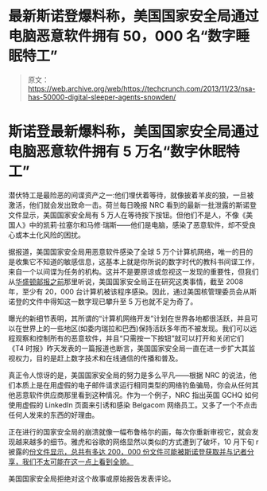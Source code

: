 # 最新斯诺登爆料称，美国国家安全局通过电脑恶意软件拥有 50，000 名“数字睡眠特工”

> 原文：<https://web.archive.org/web/https://techcrunch.com/2013/11/23/nsa-has-50000-digital-sleeper-agents-snowden/>

# 斯诺登最新爆料称，美国国家安全局通过电脑恶意软件拥有 5 万名“数字休眠特工”

潜伏特工是最险恶的间谍资产之一:他们埋伏着等待，就像披着羊皮的狼，一旦被激活，他们就会发出致命一击。荷兰每日晚报 NRC 看到的最新一批泄露的斯诺登文件显示，美国国家安全局有 5 万人在等待按下按钮。但他们不是人，不像《美国人》中的凯莉·拉塞尔和马修·瑞斯——他们是电脑，感染了恶意软件，却不受良心或本土化风险的困扰。

据报道，美国国家安全局用恶意软件感染了全球 5 万个计算机网络，唯一的目的是收集它不知道的敏感信息，这基本上就是你所说的数字时代的教科书间谍工作，来自一个以间谍为任务的机构。这并不是要原谅或忽视这一发现的重要性，但我们从[华盛顿邮报之前](https://web.archive.org/web/20230319143331/http://www.washingtonpost.com/blogs/the-switch/wp/2013/10/04/everything-you-need-to-know-about-the-nsa-and-tor-in-one-faq/)那里听说，美国国家安全局正在研究这类事情，截至 2008 年，至少有 20，000 台计算机被该程序感染。因此，通过美国核管理委员会从斯诺登的文件中得知这一数字现已攀升至 5 万也就不足为奇了。

曝光的新细节表明，其所谓的“计算机网络开发”计划在世界各地都很活跃，并且可以在世界上的一些地区(如委内瑞拉和巴西)保持活跃多年而不被发现。我们可以远程观察和控制所有的恶意软件，并且“只需按一下按钮”就可以打开和关闭它们《T4 时报》昨天发表的一篇报道也断言，美国国家安全局一直在进一步扩大其监视权力，目的是赶上数字技术和在线通信的传播和普及。

真正令人惊讶的是，美国国家安全局的努力是多么平凡——根据 NRC 的说法，他们本质上是在用虚假的电子邮件请求运行相同类型的网络钓鱼骗局，你会从任何其他恶意软件供应商那里看到这种情况。作为一个例子，NRC 指出英国 GCHQ 如何使用虚假的 LinkedIn 页面来引诱和感染 Belgacom 网络员工。又多了一个不点击任何人发来的东西的好理由。

正在进行的国家安全局的崩溃就像一幅布鲁格尔的画，每次你重新审视它，就会发现越来越多的细节。雅虎和谷歌的网络显然以类似的方式遭到了破坏，10 月下旬 r 披露的[份文件显示，总共有多达 200，000 份文件可能被斯诺登获取并与记者分享，我们不太可能在这一点上看到全貌。](https://web.archive.org/web/20230319143331/https://techcrunch.com/2013/10/30/nsa-infiltrates-google-and-yahoo-networks-report-says/)

美国国家安全局拒绝对这个故事或原始报告发表评论。